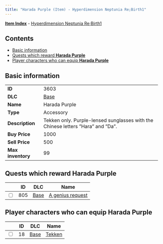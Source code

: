 ```yaml
---
title: "Harada Purple (Item) - Hyperdimension Neptunia Re;Birth1"
---
```


[**Item Index**](/neptunia/rb1/item/index.html) - [Hyperdimension Neptunia Re;Birth1](/neptunia/rb1)

## Contents

- [Basic information](#basic-information)
- [Quests which reward **Harada Purple**](#quests-which-reward-harada-purple)
- [Player characters who can equip **Harada Purple**](#player-characters-who-can-equip-harada-purple)

## Basic information

|   |   |
| -- | -- |
| **ID** | 3603 |
| **DLC** | [Base](/neptunia/rb1/dlc/1-base.html) |
| **Name** | Harada Purple |
| **Type** | Accessory |
| **Description** | Tekken only. Purple-lensed sunglasses with the Chinese letters ”Hara” and ”Da”. |
| **Buy Price** | 1000 |
| **Sell Price** | 500 |
| **Max inventory** | 99 |

## Quests which reward **Harada Purple**

|    | ID | DLC | Name |
| -- | -- | --- | ---- |
| <input type="checkbox" id="rb1-quest-1-805" class="trackbox" /> | 805 | [Base](/neptunia/rb1/dlc/1-base.html) | [A genius request](/neptunia/rb1/quest/1-805-a-genius-request.html) |

## Player characters who can equip **Harada Purple**

|    | ID | DLC | Name |
| -- | -- | --- | ---- |
| <input type="checkbox" id="rb1-player-1-18" class="trackbox" /> | 18 | [Base](/neptunia/rb1/dlc/1-base.html) | [Tekken](/neptunia/rb1/player/1-18-tekken.html) |